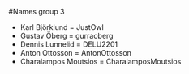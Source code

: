 #Names group 3

- Karl Björklund = JustOwl
- Gustav Öberg = gurraoberg
- Dennis Lunnelid = DELU2201
- Anton Ottosson = AntonOttosson
- Charalampos Moutsios = CharalamposMoutsios
